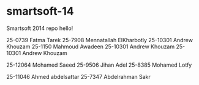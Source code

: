 smartsoft-14
============

Smartsoft 2014 repo
hello!

25-0739 Fatma Tarek
25-7908 Mennatallah ElKharbotly
25-10301 Andrew Khouzam
25-1150 Mahmoud Awadeen
25-10301 Andrew Khouzam
25-10301 Andrew Khouzam

25-12064 Mohamed Saeed
25-9506 Jihan Adel
25-8385 Mohamed Lotfy




25-11046 Ahmed abdelsattar
25-7347 Abdelrahman Sakr
